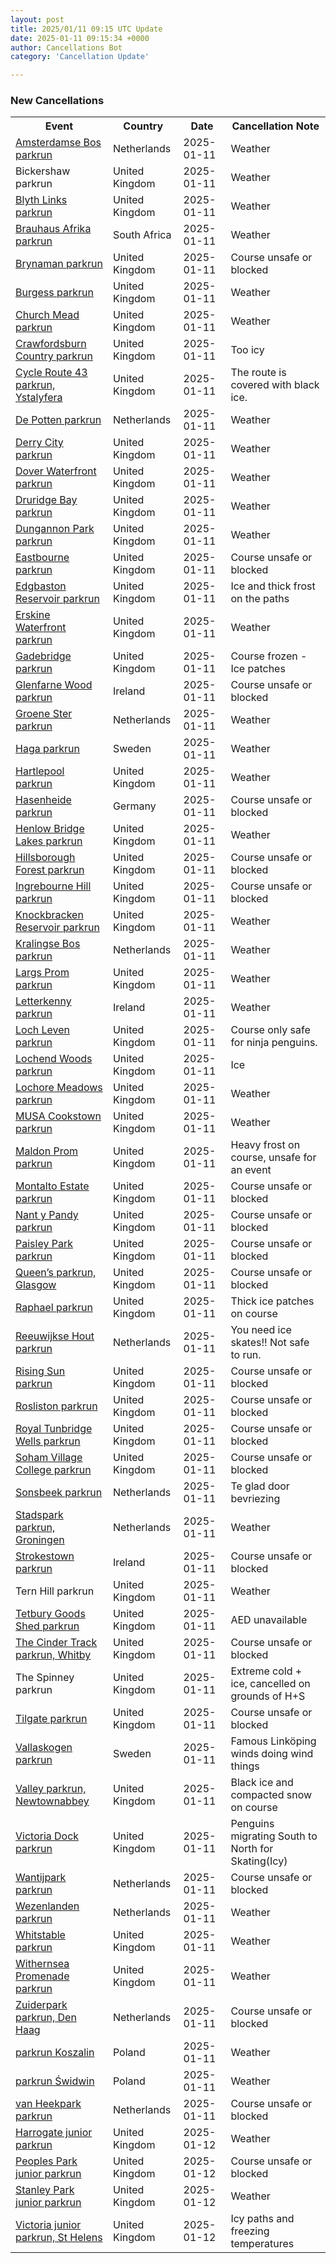 ```yaml
---
layout: post
title: 2025/01/11 09:15 UTC Update
date: 2025-01-11 09:15:34 +0000
author: Cancellations Bot
category: 'Cancellation Update'

---
```


<h3>New Cancellations</h3>
<div class='hscrollable'>
<table style='width: 100%'>
    <tr>
        <th>Event</th>
        <th>Country</th>
        <th>Date</th>
        <th>Cancellation Note</th>
    </tr>
    <tr>
        <td><a href="https://www.parkrun.co.nl/amsterdamsebos">Amsterdamse Bos parkrun</a></td>
        <td>Netherlands</td>
        <td>2025-01-11</td>
        <td>Weather</td>
    </tr>
    <tr>
        <td>Bickershaw parkrun</td>
        <td>United Kingdom</td>
        <td>2025-01-11</td>
        <td>Weather</td>
    </tr>
    <tr>
        <td><a href="https://www.parkrun.org.uk/blythlinks">Blyth Links parkrun</a></td>
        <td>United Kingdom</td>
        <td>2025-01-11</td>
        <td>Weather</td>
    </tr>
    <tr>
        <td><a href="https://www.parkrun.co.za/brauhausafrika">Brauhaus Afrika parkrun</a></td>
        <td>South Africa</td>
        <td>2025-01-11</td>
        <td>Weather</td>
    </tr>
    <tr>
        <td><a href="https://www.parkrun.org.uk/brynaman">Brynaman parkrun</a></td>
        <td>United Kingdom</td>
        <td>2025-01-11</td>
        <td>Course unsafe or blocked</td>
    </tr>
    <tr>
        <td><a href="https://www.parkrun.org.uk/burgess">Burgess parkrun</a></td>
        <td>United Kingdom</td>
        <td>2025-01-11</td>
        <td>Weather</td>
    </tr>
    <tr>
        <td><a href="https://www.parkrun.org.uk/churchmead">Church Mead parkrun</a></td>
        <td>United Kingdom</td>
        <td>2025-01-11</td>
        <td>Weather</td>
    </tr>
    <tr>
        <td><a href="https://www.parkrun.org.uk/crawfordsburncountry">Crawfordsburn Country parkrun</a></td>
        <td>United Kingdom</td>
        <td>2025-01-11</td>
        <td>Too icy</td>
    </tr>
    <tr>
        <td><a href="https://www.parkrun.org.uk/cycleroute43ystalyfera">Cycle Route 43 parkrun, Ystalyfera</a></td>
        <td>United Kingdom</td>
        <td>2025-01-11</td>
        <td>The route is covered with black ice.</td>
    </tr>
    <tr>
        <td><a href="https://www.parkrun.co.nl/depotten">De Potten parkrun</a></td>
        <td>Netherlands</td>
        <td>2025-01-11</td>
        <td>Weather</td>
    </tr>
    <tr>
        <td><a href="https://www.parkrun.org.uk/derrycity">Derry City parkrun</a></td>
        <td>United Kingdom</td>
        <td>2025-01-11</td>
        <td>Weather</td>
    </tr>
    <tr>
        <td><a href="https://www.parkrun.org.uk/doverwaterfront">Dover Waterfront parkrun</a></td>
        <td>United Kingdom</td>
        <td>2025-01-11</td>
        <td>Weather</td>
    </tr>
    <tr>
        <td><a href="https://www.parkrun.org.uk/druridgebay">Druridge Bay parkrun</a></td>
        <td>United Kingdom</td>
        <td>2025-01-11</td>
        <td>Weather</td>
    </tr>
    <tr>
        <td><a href="https://www.parkrun.org.uk/dungannonpark">Dungannon Park parkrun</a></td>
        <td>United Kingdom</td>
        <td>2025-01-11</td>
        <td>Weather</td>
    </tr>
    <tr>
        <td><a href="https://www.parkrun.org.uk/eastbourne">Eastbourne parkrun</a></td>
        <td>United Kingdom</td>
        <td>2025-01-11</td>
        <td>Course unsafe or blocked</td>
    </tr>
    <tr>
        <td><a href="https://www.parkrun.org.uk/edgbastonreservoir">Edgbaston Reservoir parkrun</a></td>
        <td>United Kingdom</td>
        <td>2025-01-11</td>
        <td>Ice and thick frost on the paths</td>
    </tr>
    <tr>
        <td><a href="https://www.parkrun.org.uk/erskinewaterfront">Erskine Waterfront parkrun</a></td>
        <td>United Kingdom</td>
        <td>2025-01-11</td>
        <td>Weather</td>
    </tr>
    <tr>
        <td><a href="https://www.parkrun.org.uk/gadebridge">Gadebridge parkrun</a></td>
        <td>United Kingdom</td>
        <td>2025-01-11</td>
        <td>Course frozen - Ice patches</td>
    </tr>
    <tr>
        <td><a href="https://www.parkrun.ie/glenfarnewood">Glenfarne Wood parkrun</a></td>
        <td>Ireland</td>
        <td>2025-01-11</td>
        <td>Course unsafe or blocked</td>
    </tr>
    <tr>
        <td><a href="https://www.parkrun.co.nl/groenester">Groene Ster parkrun</a></td>
        <td>Netherlands</td>
        <td>2025-01-11</td>
        <td>Weather</td>
    </tr>
    <tr>
        <td><a href="https://www.parkrun.se/haga">Haga parkrun</a></td>
        <td>Sweden</td>
        <td>2025-01-11</td>
        <td>Weather</td>
    </tr>
    <tr>
        <td><a href="https://www.parkrun.org.uk/hartlepool">Hartlepool parkrun</a></td>
        <td>United Kingdom</td>
        <td>2025-01-11</td>
        <td>Weather</td>
    </tr>
    <tr>
        <td><a href="https://www.parkrun.com.de/hasenheide">Hasenheide parkrun</a></td>
        <td>Germany</td>
        <td>2025-01-11</td>
        <td>Course unsafe or blocked</td>
    </tr>
    <tr>
        <td><a href="https://www.parkrun.org.uk/henlowbridgelakes">Henlow Bridge Lakes parkrun</a></td>
        <td>United Kingdom</td>
        <td>2025-01-11</td>
        <td>Weather</td>
    </tr>
    <tr>
        <td><a href="https://www.parkrun.org.uk/hillsboroughforest">Hillsborough Forest parkrun</a></td>
        <td>United Kingdom</td>
        <td>2025-01-11</td>
        <td>Course unsafe or blocked</td>
    </tr>
    <tr>
        <td><a href="https://www.parkrun.org.uk/ingrebournehill">Ingrebourne Hill parkrun</a></td>
        <td>United Kingdom</td>
        <td>2025-01-11</td>
        <td>Course unsafe or blocked</td>
    </tr>
    <tr>
        <td><a href="https://www.parkrun.org.uk/knockbrackenreservoir">Knockbracken Reservoir parkrun</a></td>
        <td>United Kingdom</td>
        <td>2025-01-11</td>
        <td>Weather</td>
    </tr>
    <tr>
        <td><a href="https://www.parkrun.co.nl/kralingsebos">Kralingse Bos parkrun</a></td>
        <td>Netherlands</td>
        <td>2025-01-11</td>
        <td>Weather</td>
    </tr>
    <tr>
        <td><a href="https://www.parkrun.org.uk/largsprom">Largs Prom parkrun</a></td>
        <td>United Kingdom</td>
        <td>2025-01-11</td>
        <td>Weather</td>
    </tr>
    <tr>
        <td><a href="https://www.parkrun.ie/letterkenny">Letterkenny parkrun</a></td>
        <td>Ireland</td>
        <td>2025-01-11</td>
        <td>Weather</td>
    </tr>
    <tr>
        <td><a href="https://www.parkrun.org.uk/lochleven">Loch Leven parkrun</a></td>
        <td>United Kingdom</td>
        <td>2025-01-11</td>
        <td>Course only safe for ninja penguins.</td>
    </tr>
    <tr>
        <td><a href="https://www.parkrun.org.uk/lochendwoods">Lochend Woods parkrun</a></td>
        <td>United Kingdom</td>
        <td>2025-01-11</td>
        <td>Ice</td>
    </tr>
    <tr>
        <td><a href="https://www.parkrun.org.uk/lochoremeadows">Lochore Meadows parkrun</a></td>
        <td>United Kingdom</td>
        <td>2025-01-11</td>
        <td>Weather</td>
    </tr>
    <tr>
        <td><a href="https://www.parkrun.org.uk/musacookstown">MUSA Cookstown parkrun</a></td>
        <td>United Kingdom</td>
        <td>2025-01-11</td>
        <td>Weather</td>
    </tr>
    <tr>
        <td><a href="https://www.parkrun.org.uk/maldonprom">Maldon Prom parkrun</a></td>
        <td>United Kingdom</td>
        <td>2025-01-11</td>
        <td>Heavy frost on course, unsafe for an event</td>
    </tr>
    <tr>
        <td><a href="https://www.parkrun.org.uk/montaltoestate">Montalto Estate parkrun</a></td>
        <td>United Kingdom</td>
        <td>2025-01-11</td>
        <td>Course unsafe or blocked</td>
    </tr>
    <tr>
        <td><a href="https://www.parkrun.org.uk/nantypandy">Nant y Pandy parkrun</a></td>
        <td>United Kingdom</td>
        <td>2025-01-11</td>
        <td>Course unsafe or blocked</td>
    </tr>
    <tr>
        <td><a href="https://www.parkrun.org.uk/paisleypark">Paisley Park parkrun</a></td>
        <td>United Kingdom</td>
        <td>2025-01-11</td>
        <td>Course unsafe or blocked</td>
    </tr>
    <tr>
        <td><a href="https://www.parkrun.org.uk/queensglasgow">Queen’s parkrun, Glasgow</a></td>
        <td>United Kingdom</td>
        <td>2025-01-11</td>
        <td>Course unsafe or blocked</td>
    </tr>
    <tr>
        <td><a href="https://www.parkrun.org.uk/raphael">Raphael parkrun</a></td>
        <td>United Kingdom</td>
        <td>2025-01-11</td>
        <td>Thick ice patches on course</td>
    </tr>
    <tr>
        <td><a href="https://www.parkrun.co.nl/reeuwijksehout">Reeuwijkse Hout parkrun</a></td>
        <td>Netherlands</td>
        <td>2025-01-11</td>
        <td>You need ice skates!!  Not safe to run.</td>
    </tr>
    <tr>
        <td><a href="https://www.parkrun.org.uk/risingsun">Rising Sun parkrun</a></td>
        <td>United Kingdom</td>
        <td>2025-01-11</td>
        <td>Course unsafe or blocked</td>
    </tr>
    <tr>
        <td><a href="https://www.parkrun.org.uk/rosliston">Rosliston parkrun</a></td>
        <td>United Kingdom</td>
        <td>2025-01-11</td>
        <td>Course unsafe or blocked</td>
    </tr>
    <tr>
        <td><a href="https://www.parkrun.org.uk/royaltunbridgewells">Royal Tunbridge Wells parkrun</a></td>
        <td>United Kingdom</td>
        <td>2025-01-11</td>
        <td>Course unsafe or blocked</td>
    </tr>
    <tr>
        <td><a href="https://www.parkrun.org.uk/sohamvillagecollege">Soham Village College parkrun</a></td>
        <td>United Kingdom</td>
        <td>2025-01-11</td>
        <td>Course unsafe or blocked</td>
    </tr>
    <tr>
        <td><a href="https://www.parkrun.co.nl/sonsbeek">Sonsbeek parkrun</a></td>
        <td>Netherlands</td>
        <td>2025-01-11</td>
        <td>Te glad door bevriezing</td>
    </tr>
    <tr>
        <td><a href="https://www.parkrun.co.nl/stadspark">Stadspark parkrun, Groningen</a></td>
        <td>Netherlands</td>
        <td>2025-01-11</td>
        <td>Weather</td>
    </tr>
    <tr>
        <td><a href="https://www.parkrun.ie/strokestown">Strokestown parkrun</a></td>
        <td>Ireland</td>
        <td>2025-01-11</td>
        <td>Course unsafe or blocked</td>
    </tr>
    <tr>
        <td>Tern Hill parkrun</td>
        <td>United Kingdom</td>
        <td>2025-01-11</td>
        <td>Weather</td>
    </tr>
    <tr>
        <td><a href="https://www.parkrun.org.uk/tetburygoodsshed">Tetbury Goods Shed parkrun</a></td>
        <td>United Kingdom</td>
        <td>2025-01-11</td>
        <td>AED unavailable</td>
    </tr>
    <tr>
        <td><a href="https://www.parkrun.org.uk/thecindertrack">The Cinder Track parkrun, Whitby</a></td>
        <td>United Kingdom</td>
        <td>2025-01-11</td>
        <td>Course unsafe or blocked</td>
    </tr>
    <tr>
        <td>The Spinney parkrun</td>
        <td>United Kingdom</td>
        <td>2025-01-11</td>
        <td>Extreme cold + ice, cancelled on grounds of H+S</td>
    </tr>
    <tr>
        <td><a href="https://www.parkrun.org.uk/tilgate">Tilgate parkrun</a></td>
        <td>United Kingdom</td>
        <td>2025-01-11</td>
        <td>Course unsafe or blocked</td>
    </tr>
    <tr>
        <td><a href="https://www.parkrun.se/vallaskogen">Vallaskogen parkrun</a></td>
        <td>Sweden</td>
        <td>2025-01-11</td>
        <td>Famous Linköping winds doing wind things</td>
    </tr>
    <tr>
        <td><a href="https://www.parkrun.org.uk/valley">Valley parkrun, Newtownabbey</a></td>
        <td>United Kingdom</td>
        <td>2025-01-11</td>
        <td>Black ice and compacted snow on course</td>
    </tr>
    <tr>
        <td><a href="https://www.parkrun.org.uk/victoriadock">Victoria Dock parkrun</a></td>
        <td>United Kingdom</td>
        <td>2025-01-11</td>
        <td>Penguins migrating South to North for Skating(Icy)</td>
    </tr>
    <tr>
        <td><a href="https://www.parkrun.co.nl/wantijpark">Wantijpark parkrun</a></td>
        <td>Netherlands</td>
        <td>2025-01-11</td>
        <td>Course unsafe or blocked</td>
    </tr>
    <tr>
        <td><a href="https://www.parkrun.co.nl/wezenlanden">Wezenlanden parkrun</a></td>
        <td>Netherlands</td>
        <td>2025-01-11</td>
        <td>Weather</td>
    </tr>
    <tr>
        <td><a href="https://www.parkrun.org.uk/whitstable">Whitstable parkrun</a></td>
        <td>United Kingdom</td>
        <td>2025-01-11</td>
        <td>Weather</td>
    </tr>
    <tr>
        <td><a href="https://www.parkrun.org.uk/withernseapromenade">Withernsea Promenade parkrun</a></td>
        <td>United Kingdom</td>
        <td>2025-01-11</td>
        <td>Weather</td>
    </tr>
    <tr>
        <td><a href="https://www.parkrun.co.nl/zuiderpark">Zuiderpark parkrun, Den Haag</a></td>
        <td>Netherlands</td>
        <td>2025-01-11</td>
        <td>Course unsafe or blocked</td>
    </tr>
    <tr>
        <td><a href="https://www.parkrun.pl/koszalin">parkrun Koszalin</a></td>
        <td>Poland</td>
        <td>2025-01-11</td>
        <td>Weather</td>
    </tr>
    <tr>
        <td><a href="https://www.parkrun.pl/swidwin">parkrun Świdwin</a></td>
        <td>Poland</td>
        <td>2025-01-11</td>
        <td>Weather</td>
    </tr>
    <tr>
        <td><a href="https://www.parkrun.co.nl/vanheekpark">van Heekpark parkrun</a></td>
        <td>Netherlands</td>
        <td>2025-01-11</td>
        <td>Course unsafe or blocked</td>
    </tr>
    <tr>
        <td><a href="https://www.parkrun.org.uk/harrogate-juniors">Harrogate junior parkrun</a></td>
        <td>United Kingdom</td>
        <td>2025-01-12</td>
        <td>Weather</td>
    </tr>
    <tr>
        <td><a href="https://www.parkrun.org.uk/peoplespark-juniors">Peoples Park junior parkrun</a></td>
        <td>United Kingdom</td>
        <td>2025-01-12</td>
        <td>Course unsafe or blocked</td>
    </tr>
    <tr>
        <td><a href="https://www.parkrun.org.uk/stanleypark-juniors">Stanley Park junior parkrun</a></td>
        <td>United Kingdom</td>
        <td>2025-01-12</td>
        <td>Weather</td>
    </tr>
    <tr>
        <td><a href="https://www.parkrun.org.uk/victoriasthelens-juniors">Victoria junior parkrun, St Helens</a></td>
        <td>United Kingdom</td>
        <td>2025-01-12</td>
        <td>Icy paths and freezing temperatures</td>
    </tr>
</table>
</div>

